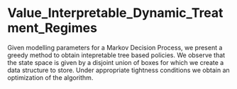 # Value_Interpretable_Dynamic_Treatment_Regimes
Given modelling parameters for a Markov Decision Process, we present a greedy method to obtain intepretable tree based policies. We observe that the state space is given by a disjoint union of boxes for which we create a data structure to store. Under appropriate tightness conditions we obtain an optimization of the algorithm. 
